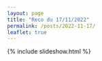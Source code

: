 ```yaml
---
layout: page
title: "Reco du 17/11/2022"
permalink: /posts/2022-11-17/
leaflet: true
---
```

{% include slideshow.html %}